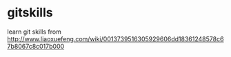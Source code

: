 # gitskills
learn git skills from http://www.liaoxuefeng.com/wiki/0013739516305929606dd18361248578c67b8067c8c017b000
